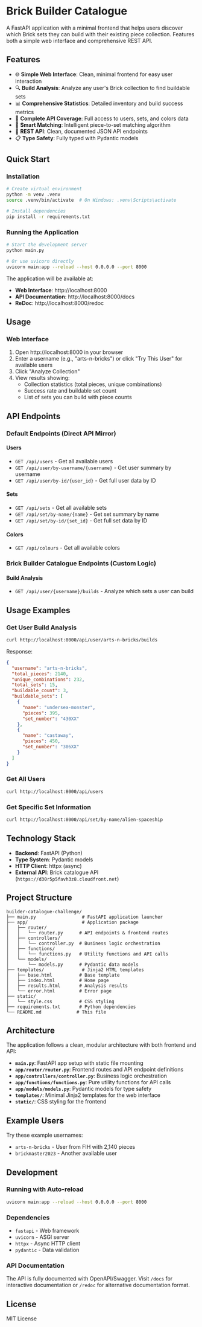 # Brick Builder Catalogue

A FastAPI application with a minimal frontend that helps users discover which Brick sets they can build with their existing piece collection. Features both a simple web interface and comprehensive REST API.

## Features

- 🌐 **Simple Web Interface**: Clean, minimal frontend for easy user interaction
- 🔍 **Build Analysis**: Analyze any user's Brick collection to find buildable sets
- 📊 **Comprehensive Statistics**: Detailed inventory and build success metrics
- 🧱 **Complete API Coverage**: Full access to users, sets, and colors data
- 🎯 **Smart Matching**: Intelligent piece-to-set matching algorithm
- 🚀 **REST API**: Clean, documented JSON API endpoints
- 📋 **Type Safety**: Fully typed with Pydantic models

## Quick Start

### Installation

```bash
# Create virtual environment
python -m venv .venv
source .venv/bin/activate  # On Windows: .venv\Scripts\activate

# Install dependencies
pip install -r requirements.txt
```

### Running the Application

```bash
# Start the development server
python main.py

# Or use uvicorn directly
uvicorn main:app --reload --host 0.0.0.0 --port 8000
```

The application will be available at:
- **Web Interface**: http://localhost:8000
- **API Documentation**: http://localhost:8000/docs
- **ReDoc**: http://localhost:8000/redoc

## Usage

### Web Interface

1. Open http://localhost:8000 in your browser
2. Enter a username (e.g., "arts-n-bricks") or click "Try This User" for available users
3. Click "Analyze Collection"
4. View results showing:
   - Collection statistics (total pieces, unique combinations)
   - Success rate and buildable set count
   - List of sets you can build with piece counts

## API Endpoints

### Default Endpoints (Direct API Mirror)

#### Users
- `GET /api/users` - Get all available users
- `GET /api/user/by-username/{username}` - Get user summary by username
- `GET /api/user/by-id/{user_id}` - Get full user data by ID

#### Sets
- `GET /api/sets` - Get all available sets
- `GET /api/set/by-name/{name}` - Get set summary by name
- `GET /api/set/by-id/{set_id}` - Get full set data by ID

#### Colors
- `GET /api/colours` - Get all available colors

### Brick Builder Catalogue Endpoints (Custom Logic)

#### Build Analysis
- `GET /api/user/{username}/builds` - Analyze which sets a user can build

## Usage Examples

### Get User Build Analysis
```bash
curl http://localhost:8000/api/user/arts-n-bricks/builds
```

Response:
```json
{
  "username": "arts-n-bricks",
  "total_pieces": 2140,
  "unique_combinations": 232,
  "total_sets": 15,
  "buildable_count": 3,
  "buildable_sets": [
    {
      "name": "undersea-monster",
      "pieces": 395,
      "set_number": "430XX"
    },
    {
      "name": "castaway", 
      "pieces": 450,
      "set_number": "306XX"
    }
  ]
}
```

### Get All Users
```bash
curl http://localhost:8000/api/users
```

### Get Specific Set Information
```bash
curl http://localhost:8000/api/set/by-name/alien-spaceship
```

## Technology Stack

- **Backend**: FastAPI (Python)
- **Type System**: Pydantic models
- **HTTP Client**: httpx (async)
- **External API**: Brick catalogue API (`https://d30r5p5favh3z8.cloudfront.net`)

## Project Structure

```
builder-catalogue-challenge/
├── main.py                 # FastAPI application launcher
├── app/                    # Application package
│   ├── router/
│   │   └── router.py      # API endpoints & frontend routes
│   ├── controllers/
│   │   └── controller.py  # Business logic orchestration
│   ├── functions/
│   │   └── functions.py   # Utility functions and API calls
│   └── models/
│       └── models.py      # Pydantic data models
├── templates/              # Jinja2 HTML templates
│   ├── base.html          # Base template
│   ├── index.html         # Home page
│   ├── results.html       # Analysis results
│   └── error.html         # Error page
├── static/
│   └── style.css          # CSS styling
├── requirements.txt       # Python dependencies
└── README.md             # This file
```

## Architecture

The application follows a clean, modular architecture with both frontend and API:

- **`main.py`**: FastAPI app setup with static file mounting
- **`app/router/router.py`**: Frontend routes and API endpoint definitions
- **`app/controllers/controller.py`**: Business logic orchestration
- **`app/functions/functions.py`**: Pure utility functions for API calls
- **`app/models/models.py`**: Pydantic models for type safety
- **`templates/`**: Minimal Jinja2 templates for the web interface
- **`static/`**: CSS styling for the frontend

## Example Users

Try these example usernames:
- `arts-n-bricks` - User from FIH with 2,140 pieces
- `brickmaster2023` - Another available user

## Development

### Running with Auto-reload
```bash
uvicorn main:app --reload --host 0.0.0.0 --port 8000
```

### Dependencies
- `fastapi` - Web framework
- `uvicorn` - ASGI server
- `httpx` - Async HTTP client
- `pydantic` - Data validation

### API Documentation

The API is fully documented with OpenAPI/Swagger. Visit `/docs` for interactive documentation or `/redoc` for alternative documentation format.

## License

MIT License